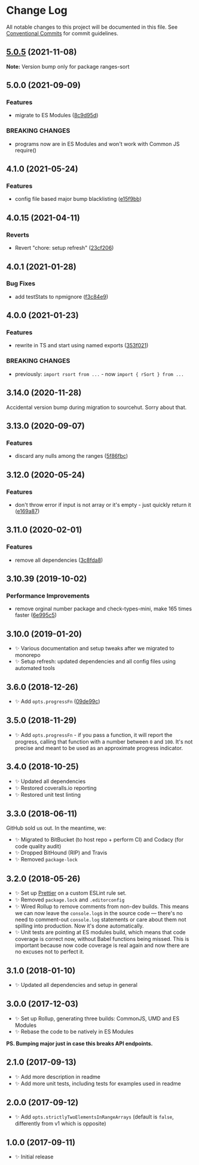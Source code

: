 # Change Log

All notable changes to this project will be documented in this file.
See [Conventional Commits](https://conventionalcommits.org) for commit guidelines.

## [5.0.5](https://github.com/codsen/codsen/compare/ranges-sort@5.0.4...ranges-sort@5.0.5) (2021-11-08)

**Note:** Version bump only for package ranges-sort





## 5.0.0 (2021-09-09)

### Features

- migrate to ES Modules ([8c9d95d](https://github.com/codsen/codsen/commit/8c9d95d5dea0b769c2f070397141918a4893d575))

### BREAKING CHANGES

- programs now are in ES Modules and won't work with Common JS require()

## 4.1.0 (2021-05-24)

### Features

- config file based major bump blacklisting ([e15f9bb](https://github.com/codsen/codsen/commit/e15f9bba1c4fd5f847ac28b3f38fa6ee633f5dca))

## 4.0.15 (2021-04-11)

### Reverts

- Revert "chore: setup refresh" ([23cf206](https://github.com/codsen/codsen/commit/23cf206970a087ff0fa04e61f94d919f59ab3881))

## 4.0.1 (2021-01-28)

### Bug Fixes

- add testStats to npmignore ([f3c84e9](https://github.com/codsen/codsen/commit/f3c84e95afc5514214312f913692d85b2e12eb29))

## 4.0.0 (2021-01-23)

### Features

- rewrite in TS and start using named exports ([353f021](https://github.com/codsen/codsen/commit/353f0210d4b6d7145636f4a3851cc6218e30b664))

### BREAKING CHANGES

- previously: `import rsort from ...` - now `import { rSort } from ...`

## 3.14.0 (2020-11-28)

Accidental version bump during migration to sourcehut. Sorry about that.

## 3.13.0 (2020-09-07)

### Features

- discard any nulls among the ranges ([5f86fbc](https://gitlab.com/codsen/codsen/commit/5f86fbcb0989fe3e2f7b19ffd9665b2725266e89))

## 3.12.0 (2020-05-24)

### Features

- don't throw error if input is not array or it's empty - just quickly return it ([e169a87](https://gitlab.com/codsen/codsen/commit/e169a8747c3a98411d8e7923af334ddc1c6b1fe1))

## 3.11.0 (2020-02-01)

### Features

- remove all dependencies ([3c8fda8](https://gitlab.com/codsen/codsen/commit/3c8fda875584044b54a3f27e7406b71881f3b6a6))

## 3.10.39 (2019-10-02)

### Performance Improvements

- remove orginal number package and check-types-mini, make 165 times faster ([6e995c5](https://gitlab.com/codsen/codsen/commit/6e995c5))

## 3.10.0 (2019-01-20)

- ✨ Various documentation and setup tweaks after we migrated to monorepo
- ✨ Setup refresh: updated dependencies and all config files using automated tools

## 3.6.0 (2018-12-26)

- ✨ Add `opts.progressFn` ([09de99c](https://gitlab.com/codsen/codsen/tree/master/packages/ranges-sort/commits/09de99c))

## 3.5.0 (2018-11-29)

- ✨ Add `opts.progressFn` - if you pass a function, it will report the progress, calling that function with a number between `0` and `100`. It's not precise and meant to be used as an approximate progress indicator.

## 3.4.0 (2018-10-25)

- ✨ Updated all dependencies
- ✨ Restored coveralls.io reporting
- ✨ Restored unit test linting

## 3.3.0 (2018-06-11)

GitHub sold us out. In the meantime, we:

- ✨ Migrated to BitBucket (to host repo + perform CI) and Codacy (for code quality audit)
- ✨ Dropped BitHound (RIP) and Travis
- ✨ Removed `package-lock`

## 3.2.0 (2018-05-26)

- ✨ Set up [Prettier](https://prettier.io) on a custom ESLint rule set.
- ✨ Removed `package.lock` and `.editorconfig`
- ✨ Wired Rollup to remove comments from non-dev builds. This means we can now leave the `console.log`s in the source code — there's no need to comment-out `console.log` statements or care about them not spilling into production. Now it's done automatically.
- ✨ Unit tests are pointing at ES modules build, which means that code coverage is correct now, without Babel functions being missed. This is important because now code coverage is real again and now there are no excuses not to perfect it.

## 3.1.0 (2018-01-10)

- ✨ Updated all dependencies and setup in general

## 3.0.0 (2017-12-03)

- ✨ Set up Rollup, generating three builds: CommonJS, UMD and ES Modules
- ✨ Rebase the code to be natively in ES Modules

**PS. Bumping major just in case this breaks API endpoints.**

## 2.1.0 (2017-09-13)

- ✨ Add more description in readme
- ✨ Add more unit tests, including tests for examples used in readme

## 2.0.0 (2017-09-12)

- ✨ Add `opts.strictlyTwoElementsInRangeArrays` (default is `false`, differently from v1 which is opposite)

## 1.0.0 (2017-09-11)

- ✨ Initial release
